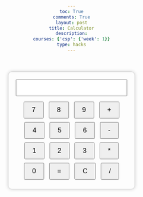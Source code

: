 ```yaml
---
toc: True
comments: True
layout: post
title: Calculator
description:
courses: {'csp': {'week': 1}}
type: hacks
---
```

<html lang="en">
<head>
<meta charset="UTF-8">
<meta name="viewport" content="width=device-width, initial-scale=1.0">
<title>Calculator</title>
<style>
  body {
    font-family: Arial, sans-serif;
    text-align: center;
    margin: 0;
    padding: 0;
  }
  #calculator {
    width: 300px;
    margin: 50px auto;
    border: 1px solid #ccc;
    padding: 20px;
    border-radius: 10px;
    box-shadow: 0 0 10px rgba(0, 0, 0, 0.2);
  }
  input[type="text"] {
    width: 100%;
    padding: 10px;
    font-size: 18px;
    margin-bottom: 10px;
  }
  button {
    font-size: 18px;
    padding: 10px 20px;
    margin: 5px;
    cursor: pointer;
  }
</style>
</head>
<body>
<div id="calculator">
  <input type="text" id="result" readonly>
  <button onclick="appendNumber('7')">7</button>
  <button onclick="appendNumber('8')">8</button>
  <button onclick="appendNumber('9')">9</button>
  <button onclick="appendOperator('+')">+</button><br>
  <button onclick="appendNumber('4')">4</button>
  <button onclick="appendNumber('5')">5</button>
  <button onclick="appendNumber('6')">6</button>
  <button onclick="appendOperator('-')">-</button><br>
  <button onclick="appendNumber('1')">1</button>
  <button onclick="appendNumber('2')">2</button>
  <button onclick="appendNumber('3')">3</button>
  <button onclick="appendOperator('*')">*</button><br>
  <button onclick="appendNumber('0')">0</button>
  <button onclick="calculate()">=</button>
  <button onclick="clearResult()">C</button>
  <button onclick="appendOperator('/')">/</button><br>
</div>
<script>
  let currentInput = "";
  function appendNumber(number) {
    currentInput += number;
    document.getElementById("result").value = currentInput;
  }
  function appendOperator(operator) {
    currentInput += operator;
    document.getElementById("result").value = currentInput;
  }
  function calculate() {
    try {
      currentInput = eval(currentInput);
      document.getElementById("result").value = currentInput;
    } catch (error) {
      document.getElementById("result").value = "Error";
    }
  }
  function clearResult() {
    currentInput = "";
    document.getElementById("result").value = "";
  }
</script>
</body>
</html>









